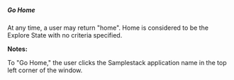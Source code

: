 ##### Go Home

At any time, a user may return "home". Home is considered to be the Explore State with no criteria specified.

**Notes:**

To "Go Home," the user clicks the Samplestack application name in the top left corner of the window.
